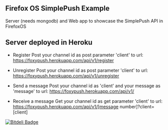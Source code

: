 Firefox OS SimplePush Example
-----------------------------

Server (needs mongodb) and Web app to showcase the SimplePush API in FirefoxOS


Server deployed in Heroku
-------------------------

* Register
Post your channel id as post parameter 'client' to url: https://foxypush.herokuapp.com/api/v1/register

* Unregister 
Post your channel id as post parameter 'client' to url: https://foxypush.herokuapp.com/api/v1/unregister

* Send a message
Post your channel id as 'client' and your message as 'message' to url: https://foxypush.herokuapp.com/api/v1/

* Receive a message
Get your channel id as get parameter 'client' to url: https://foxypush.herokuapp.com/api/v1/[message number]?client=[client]

[![Bitdeli Badge](https://d2weczhvl823v0.cloudfront.net/arcturus/firefox-os-simplepush/trend.png)](https://bitdeli.com/free "Bitdeli Badge")

